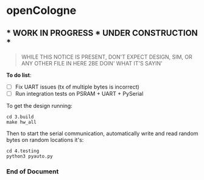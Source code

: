 # openCologne
## * WORK IN PROGRESS * UNDER CONSTRUCTION *
> WHILE THIS NOTICE IS PRESENT, DON'T EXPECT DESIGN, SIM, OR ANY OTHER FILE IN HERE 2BE DOIN' WHAT IT'S SAYIN'

**To do list**:
- [ ] Fix UART issues (tx of multiple bytes is incorrect)
- [ ] Run integration tests on PSRAM + UART + PySerial

To get the design running:
```
cd 3.build
make hw_all
```

Then to start the serial communication, automatically write and read random bytes on random locations it's:
```
cd 4.testing
python3 pyauto.py
```

**<h3>  End of Document </h3>** 
